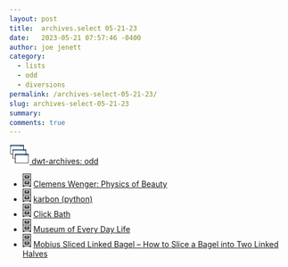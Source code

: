 ```yaml
---
layout: post
title:  archives.select 05-21-23
date:   2023-05-21 07:57:46 -0400
author: joe jenett
category:
  - lists
  - odd
  - diversions
permalink: /archives-select-05-21-23/
slug: archives-select-05-21-23
summary: 
comments: true
---
```

<a title="dwt-archives: odd " href="https://dwt-archives.joejenett.com/category/odd/"><img src="/images/stack.png" alt="" height="36"> dwt-archives: odd </a>
<ul class="select">
	<li><a title="dwt-archives: ‘a music album published as a digital art project’" href="https://dwt-archives.joejenett.com/a-music-album-published-as-a-digital-art-project/"><img src="/images/select.png" alt="" height="24"></a> <a title="Clemens Wenger: Physics of Beauty" href="https://physicsofbeauty.art/">Clemens Wenger: Physics of Beauty</a></li>
	<li><a title="dwt-archives: “Turn mouse events into art!”" href="https://dwt-archives.joejenett.com/turn-mouse-events-into-art/"><img src="/images/select.png" alt="" height="24"></a> <a href="https://github.com/furkanonder/karbon">karbon (python)</a></li>
	<li><a title="dwt-archives: ‘an audio ambient sauna’" href="https://dwt-archives.joejenett.com/an-audio-ambient-sauna/"><img src="/images/select.png" alt="" height="24"></a> <a title="don’t miss the options" href="https://hamishlang.github.io/clickbath/">Click Bath</a></li>
	<li><a title="dwt-archives: ‘an ongoing revolutionary museum experiment’" href="https://dwt-archives.joejenett.com/an-ongoing-revolutionary-museum-experiment/"><img src="/images/select.png" alt="" height="24"></a> <a title="here’s to the mundane!" href="https://museumofeverydaylife.org/">Museum of Every Day Life</a></li>
	<li><a title="dwt-archives: ‘Mathematically Correct Breakfast’" href="https://dwt-archives.joejenett.com/mathematically-correct-breakfast/"><img src="/images/select.png" alt="" height="24"></a> <a title="excuse me but where’s the lox?" href="http://www.georgehart.com/bagel/bagel.html">Mobius Sliced Linked Bagel – How to Slice a Bagel into Two Linked Halves</a></li>
</ul>
<a href="https://brid.gy/publish/mastodon"></a>
